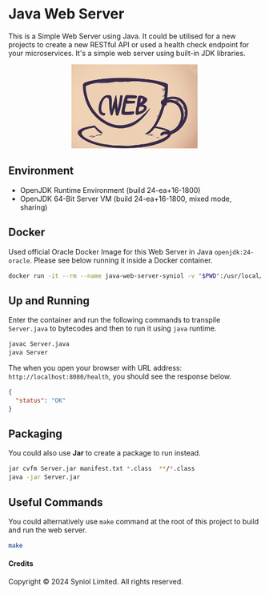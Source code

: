 # Java Web Server
This is a Simple Web Server using Java. It could be utilised for a new projects to create a new RESTful API or 
used a health check endpoint for your microservices. It's a simple web server using built-in JDK libraries.

<div style="text-align: center; width: 100%;">
    <img style="max-width: 50%;" src="https://github.com/syniol/java-web-server/blob/main/cover.jpg?raw=true" alt="Java Web Server Cover">
</div>


## Environment
 * OpenJDK Runtime Environment (build 24-ea+16-1800)
 * OpenJDK 64-Bit Server VM (build 24-ea+16-1800, mixed mode, sharing)


## Docker
Used official Oracle Docker Image for this Web Server in Java `openjdk:24-oracle`. Please see below running it 
inside a Docker container.

```bash	
docker run -it --rm --name java-web-server-syniol -v "$PWD":/usr/local/app --workdir /usr/local/app -p 8080:80 openjdk:24-oracle bash
```


## Up and Running
Enter the container and run the following commands to transpile `Server.java` to bytecodes and then to run it using `java` runtime.
```bash
javac Server.java
java Server
```

The when you open your browser with URL address: `http://localhost:8080/health`, you should see the response below.

```json
{
  "status": "OK"
}
```


## Packaging
You could also use __Jar__ to create a package to run instead.

```bash
jar cvfm Server.jar manifest.txt *.class  **/*.class
java -jar Server.jar
```

## Useful Commands
You could alternatively use `make` command at the root of this project to build and run the web server.

```bash
make
```


#### Credits
Copyright &copy; 2024 Syniol Limited. All rights reserved.
